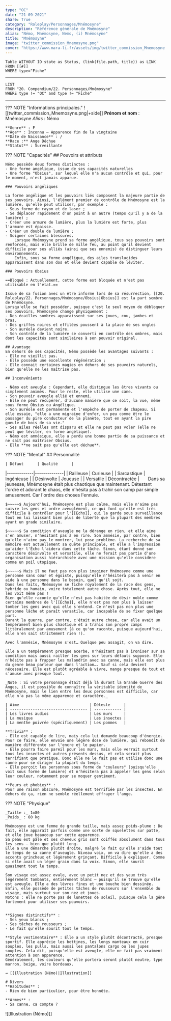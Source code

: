 ```yaml
---
type: "OC"
date: "21-09-2021"
share: True
category: "Roleplay/Personnages/Mnémosyne"
description: "Référence générale de Mnémosyne"
alias: "Némo, Mnémosyne, Nemo, (i) Mnémosyne"
title: "Mnémosyne"
image: "twitter_commission_Mnemosyne.png"
cover: "https://www.mara-li.fr/assets/img/twitter_commission_Mnemosyne.png"
---
```

```dataview
Table WITHOUT ID state as Status, (link(file.path, title)) as LINK 
FROM [[#]]
WHERE type="Fiche"
```


---
```dataview
LIST 
FROM "20. Compendium/22. Personnages/Mnémosyne"
WHERE type != "OC" and type != "Fiche"
```

---
??? NOTE "Informations principales."
	 ![[twitter_commission_Mnemosyne.png|+side]]
	**Prénom et nom** : Mnémosyne
	_Alias :_ Némo
	
	**Genre** : F
	**Âge** : Inconnu — Apparence fin de la vingtaine
	**Date de Naissance** : /
	**Race :** Ange Déchue
	**Statut** : Surveillante

??? NOTE "Capacités"
	## Pouvoirs et attributs
	
	Némo possède deux formes distinctes :
	- Une forme angélique, issue de ses capacités naturelles
	- Une forme "Obsius", sur lequel elle n'a aucun contrôle et qui, pour le moment, n'est jamais apparue.
	
	### Pouvoirs angéliques
	
	La forme angélique et les pouvoirs liés composent la majeure partie de ses pouvoirs. Ainsi, l'élément premier de contrôle de Mnémosyne est la lumière, qu'elle peut utiliser, par exemple :
	- Sous forme de rayon et de laser ;
	- Se déplacer rapidement d'un point à un autre (temps qu'il y a de la lumière) ;
	- Créer une armure de lumière, plus la lumière est forte, plus l'armure est épaisse.
	- Créer un double de lumière ;
	- Soigner certaines blessures.
	    Lorsque Mnémosyne prend sa forme angélique, tous ses pouvoirs sont renforcés, mais elle brille de mille feu, au point qu'il devient difficile pour ses alliés (ainsi que ses ennemis) de distinguer leurs environnements.
	    Enfin, sous sa forme angélique, des ailes translucides apparaissent dans son dos et elle devient capable de léviter.
	
	### Pouvoirs Obsius
	
	==Bloqué : Actuellement, cette forme est bloquée et n'est pas utilisable en l'état.==
	
	Issue de sa fusion avec un être informe lors de sa résurrection, [[20. Roleplay/22. Personnages/Mnémosyne/Obsius|Obsius]] est la part sombre de Mnémosyne.
	Lorsqu'elle se fait posséder, puisque c'est le seul moyen de débloquer ses pouvoirs, Mnémosyne change physiquement :
	- Des écailles sombres apparaissent sur ses joues, cou, jambes et bras.
	- Des griffes noires et effilées poussent à la place de ses ongles
	- Son auréole devient noire.
	- Son contrôle de la lumière se converti en contrôle des ombres, mais dont les capacités sont similaires à son pouvoir original.
	
	## Avantage
	En dehors de ses capacités, Némo possède les avantages suivants : 
	- Elle ne vieillit pas.
	- Elle possède une excellente régénération ;
	- Elle connait certaines magies en dehors de ses pouvoirs naturels, bien qu'elle ne les maîtrise pas.
	
	## Inconvénients
	
	- Némo est aveugle : Cependant, elle distingue les êtres vivants ou simplement animés. Pour le reste, elle utilise une cane.
	- Son pouvoir aveugle allié et ennemi.
	- Elle ne peut récupérer, d'aucune manière que ce soit, la vue, même sous forme Obsius ou Angélique.
	- Son auréole est permanente et l'empêche de porter de chapeau. Si elle essaie, "elle a une migraine d'enfer, un peu comme être le passager du pire conducteur de la planète, tout en ayant la pire gueule de bois de sa vie."
	- Ses ailes réelles ont disparu et elle ne peut pas voler (elle ne peut que léviter, en forme angélique).
	- Némo est amnésique, elle a perdu une bonne partie de sa puissance et ne sait pas maîtriser Obsius.
	- Elle **ne sait pas qu'elle est déchue**.

??? NOTE "Mental"
	## Personnalité
	
	| Défaut      | Qualité      |
|-------------|--------------|
| Railleuse   | Curieuse     |
| Sarcastique | Ingénieuse   |
| Désinvolte  | Joueuse      |
| Versatile   | Décontractée |
	$~~~~~$ Dans sa jeunesse, Mnémosyne était plus chaotique que maintenant. Détestant l'ordre et adorant le chaos, elle n'hésita pas à trahir son camp par simple amusement. Car l'ordre des choses l'ennuie.
	
	$~~~~~$ Aujourd'hui, Mnémosyne est plus calme, mais elle n'aime pas suivre les gens et ordre aveuglément, ce qui font qu'elle est très difficile à contrôler pour l'[[Écho]], qui la garde sous surveillance tout en lui laissant bien plus de liberté que la plupart des membres ayant un grade similaire.
	
	$~~~~~$ Sa condition d'aveugle ne la dérange en rien, et elle aime s'en amuser, n'hésitant pas à en rire. Son amnésie, par contre, bien qu'elle n'aime pas le montrer, lui pose problème. La recherche de sa mémoire est actuellement sa quête principale, et elle a l'impression qu'aider l'Écho l'aidera dans cette tâche. Sinon, étant donné son caractère désinvolte et versatile, elle ne ferait pas partie d'une organisation aussi hiérarchisée avec une mission qu'elle considère comme un poil utopique.
	
	$~~~~~$ Mais il ne faut pas non plus imaginer Mnémosyne comme une personne sans cœur et égoïste, puisqu'elle n'hésitera pas à venir en aide à une personne dans le besoin, quel qu'il soit.
	Dans les faits, Mnémosyne se fiche royalement de la race des gens, hybride ou humain, voire totalement autre chose. Après tout, elle ne les voit même pas !
	Bien qu'elle raconte qu'elle n'est pas habitée de désir noble comme certains membres de l'[[Écho]], elle n'est pas non plus à laisser tomber les gens avec qui elle s'entend. Ce n'est pas non plus une personne lâche et paraît versatile, car incapable de se fixer quelque part.
	Durant la guerre, par contre, c'était autre chose, car elle avait un tempérament bien plus chaotique et a trahis son propre camps littéralement par amusement (à ce qu'on raconte, puisque aujourd'hui, elle n'en sait strictement rien !).
	
	Avec l'amnésie, Mnémosyne s'est… Quelque peu assagit, on va dire.
	
	Elle a un tempérament presque acerbe, n'hésitant pas à ironiser sur sa condition mais aussi railler les gens sur leurs défauts supposé. Elle n'hésite pas à frapper les malandrin avec sa canne, mais elle est plus du genre beau parleur que dans l'action…. Sauf si cela devient nécessaire. Elle est plutôt agréable à vivre, mange presque de tout et s'amuse avec presque tout.
	
	_Note : Si votre personnage était déjà là durant la Grande Guerre des Anges, il est possible de connaître la véritable identité de Mnémosyne, mais le lien entre les deux personnes est difficile, car elle n'a pas la même apparence et caractère._
	
	| Aime                               | Déteste      |
	| ---------------------------------- | ------------ |
	| Les livres audios                  | Les murs     |
	| La musique                         | Les insectes |
	| La menthe poivrée (spécifiquement) | Les pommes   |
	
	**Trivia** :
	- Elle est capable de lire, mais cela lui demande beaucoup d'énergie. Pour ce faire, elle envoie une légère dose de lumière, qui rebondit de manière différente sur l'encre et le papier.
	- Elle pourra faire pareil pour les murs, mais elle verrait surtout tous les insectes et autres présents dessus, et cela serait plus terrifiant que pratique. Donc elle ne le fait pas et utilise donc une canne pour se diriger la plupart du temps.
	- Elle perçoit les personnes sous forme de "couleurs" (puisqu'elle voit sous forme de lumière) et n'hésitera pas à appeler les gens selon leur couleur, notamment pour se moquer gentiment.
	
	**Peurs et phobies** :
	Pour une raison obscure, Mnémosyne est terrifiée par les insectes. En dehors de ça, rien ne semble réellement effrayer l'ange.

??? NOTE "Physique"
	
	_Taille :_ 1m80
	_Poids_ : 60 kg
	
	Mnémosyne est une femme de grande taille, mais assez poids-plume : De fait, elle apparaît parfois comme une sorte de squelettes sur patte, et elle joue beaucoup sur cette apparence. 
	Sa peau est pâle et ses cheveux gris sont coiffés absolument dans tous les sens — bien que plutôt long. 
	Elle a une démarche plutôt droite, malgré le fait qu'elle s'aide tout le temps de sa canne d'aveugle. Niveau voix, on va dire qu'elle a des accents grincheux et légèrement grinçant. Difficile à expliquer. Comme si elle avait un léger grain dans la voix. Sinon, elle sourit quasiment tout le temps.
	
	Son visage est assez ovale, avec un petit nez et des yeux très légèrement tombants, entièrement blanc — puisqu'il se trouve qu'elle est aveugle. Elle a des lèvres fines et une bouche bien dessinée. Enfin, elle possède de petites tâches de rousseurs sur l'ensemble du visage, mais surtout sur son nez et joues. 
	Notons : elle ne porte pas de lunettes de soleil, puisque cela la gêne fortement pour utiliser ses pouvoirs. 
	
	
	**Signes distinctifs** : 
	- Ses yeux blancs ; 
	- Ses tâches de rousseurs ;
	- Le fait qu'elle sourit tout le temps. 
	
	**Style vestimentaire** : Elle a un style plutôt décontracté, presque sportif. Elle apprécie les bottines, les longs manteaux en cuir souples, les pulls, mais aussi les pantalons cargo ou les jupes souples. Cela dit, puisqu'elle est aveugle, elle ne fait pas vraiment attention à son apparence. 
	Généralement, les couleurs qu'elle portera seront plutôt neutre, type marron, beige, voire bordeaux. 
	
	→ [[Illustration (Némo)|Illustration]]
	
	# Divers
	**Habitudes** :
	- Rien de bien particulier, pour être honnête.
	
	**Armes** :
	- Sa canne, ca compte ?


![[Illustration (Némo)]]